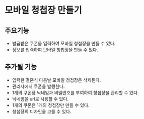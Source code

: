 # 모바일 청첩장 만들기

## 주요기능

* 발급받은 쿠폰을 입력하여 모바일 청첩장을 만들 수 있다.
* 정보를 입력하여 모바일 청첩장을 만들 수 있다.

## 추가될 기능

* 입력한 결혼식 다음날 모바일 청첩장은 삭제된다.
* 관리자에서 쿠폰을 발행한다.
* 1개의 쿠폰당 닉네임과 비밀번호를 부여하여 청첩장을 관리할 수 있다.
* 닉네임을 url로 사용할 수 있다.
* 1개의 쿠폰은 1개의 청첩장만 만들 수 있다.
* 청첩장의 디자인을 고를 수 있다.